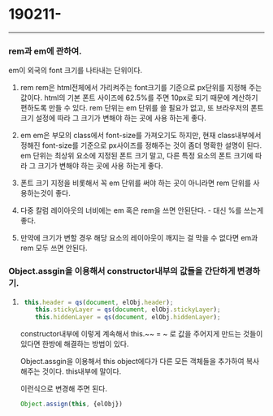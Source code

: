 # 190211-

---

### rem과 em에 관하여.
em이 외국의 font 크기를 나타내는 단위이다.

1. rem
   rem은 html전체에서 가리켜주는 font크기를 기준으로 px단위를 지정해 주는 값이다. html의 기본 폰트 사이즈에 62.5%를 주면 10px로 되기 때문에 계산하기 편하도록 만들 수 있다.
   rem 단위는 em 단위를 쓸 필요가 없고, 또 브라우저의 폰트 크기 설정에 따라 그 크기가 변해야 하는 곳에 사용 하는게 좋다.
2. em
   em은 부모의 class에서 font-size를 가져오기도 하지만, 현재 class내부에서 정해진 font-size를 기준으로 px사이즈를 정해주는 것이 좀더 명확한 설명이 된다. 
   em 단위는 최상위 요소에 지정된 폰트 크기 말고, 다른 특정 요소의 폰트 크기에 따라 그 크기가 변해야 하는 곳에 사용 하는게 좋다.

4. 폰트 크기 지정을 비롯해서 꼭 em 단위를 써야 하는 곳이 아니라면 rem 단위를 사용하는것이 좋다.
5. 다중 칼럼 레이아웃의 너비에는 em 혹은 rem을 쓰면 안된단다. - 대신 %를 쓰는게 좋다.
6. 만약에 크기가 변할 경우 해당 요소의 레이아웃이 깨지는 걸 막을 수 없다면 em과 rem 모두 쓰면 안된다.

### Object.assgin을 이용해서 constructor내부의 값들을 간단하게 변경하기.

1. ```javascript
   	this.header = qs(document, elObj.header);
       this.stickyLayer = qs(document, elObj.stickyLayer);
       this.hiddenLayer = qs(document, elObj.hiddenLayer);
   ```

   constructor내부에 이렇게 계속해서 this.~~ = ~ 로 값을 주어지게 만드는 것들이 있다면 한방에 해결하는 방법이 있다.

   Object.assgin을 이용해서 this object에다가 다른 모든 객체들을 추가하여 복사해주는 것이다. this내부에 말이다.

   이런식으로 변경해 주면 된다.

   ```javascript
   Object.assign(this, {elObj})
   ```

   